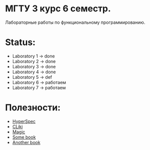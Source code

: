 # МГТУ 3 курс 6 семестр.
Лабораторные работы по функциональному программированию.


# Status:
* Laboratory 1 -> done
* Laboratory 2 -> done
* Laboratory 3 -> done
* Laboratory 4 -> done
* Laboratory 5 -> def
* Laboratory 6 -> работаем
* Laboratory 7 -> работаем


# Полезности:
* [HyperSpec](http://www.lispworks.com/documentation/HyperSpec/Front)
* [CLiki](http://www.cliki.net)
* [Magic](http://www.lisperati.com)
* [Some book](http://www.cs.cmu.edu/~dst/LispBook/book.pdf)
* [Another book](http://psg.com/~dlamkins/sl/contents.html)
